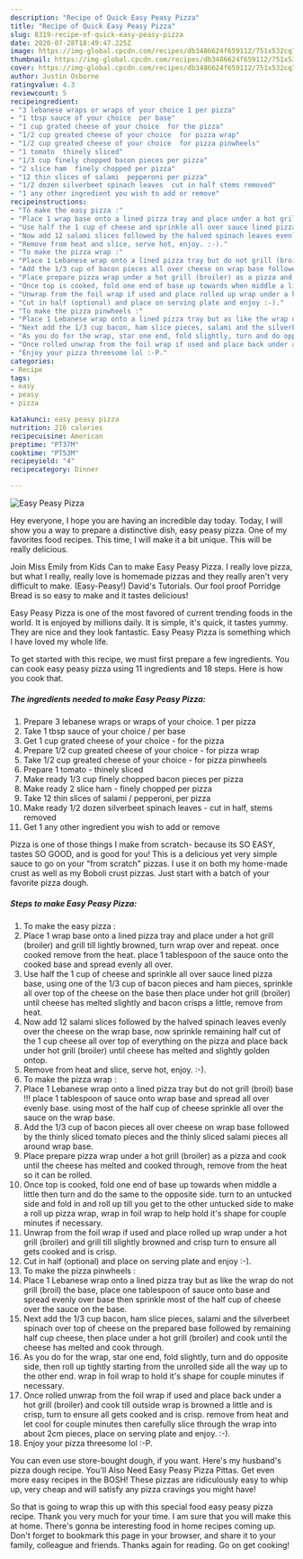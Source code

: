 ```yaml
---
description: "Recipe of Quick Easy Peasy Pizza"
title: "Recipe of Quick Easy Peasy Pizza"
slug: 8319-recipe-of-quick-easy-peasy-pizza
date: 2020-07-28T18:49:47.225Z
image: https://img-global.cpcdn.com/recipes/db3486624f659112/751x532cq70/easy-peasy-pizza-recipe-main-photo.jpg
thumbnail: https://img-global.cpcdn.com/recipes/db3486624f659112/751x532cq70/easy-peasy-pizza-recipe-main-photo.jpg
cover: https://img-global.cpcdn.com/recipes/db3486624f659112/751x532cq70/easy-peasy-pizza-recipe-main-photo.jpg
author: Justin Osborne
ratingvalue: 4.3
reviewcount: 5
recipeingredient:
- "3 lebanese wraps or wraps of your choice 1 per pizza"
- "1 tbsp sauce of your choice  per base"
- "1 cup grated cheese of your choice  for the pizza"
- "1/2 cup greated cheese of your choice  for pizza wrap"
- "1/2 cup greated cheese of your choice  for pizza pinwheels"
- "1 tomato  thinely sliced"
- "1/3 cup finely chopped bacon pieces per pizza"
- "2 slice ham  finely chopped per pizza"
- "12 thin slices of salami  pepperoni per pizza"
- "1/2 dozen silverbeet spinach leaves  cut in half stems removed"
- "1 any other ingredient you wish to add or remove"
recipeinstructions:
- "To make the easy pizza :"
- "Place 1 wrap base onto a lined pizza tray and place under a hot grill (broiler) and grill till lightly browned, turn wrap over and repeat. once cooked remove from the heat. place 1 tablespoon of the sauce onto the cooked base and spread evenly all over."
- "Use half the 1 cup of cheese and sprinkle all over sauce lined pizza base, using one of the 1/3 cup of bacon pieces and ham pieces, sprinkle all over top of the cheese on the base then place under hot grill (broiler) until cheese has melted slightly and bacon crisps a little, remove from heat."
- "Now add 12 salami slices followed by the halved spinach leaves evenly over the cheese on the wrap base, now sprinkle remaining half cut of the 1 cup cheese all over top of everything on the pizza and place back under hot grill (broiler) until cheese has melted and slightly golden ontop."
- "Remove from heat and slice, serve hot, enjoy. :-)."
- "To make the pizza wrap :"
- "Place 1 Lebanese wrap onto a lined pizza tray but do not grill (broil) base !!! place 1 tablespoon of sauce onto wrap base and spread all over evenly base. using most of the half cup of cheese sprinkle all over the sauce on the wrap base."
- "Add the 1/3 cup of bacon pieces all over cheese on wrap base followed by the thinly sliced tomato pieces and the thinly sliced salami pieces all around wrap base."
- "Place prepare pizza wrap under a hot grill (broiler) as a pizza and cook until the cheese has melted and cooked through, remove from the heat so it can be rolled."
- "Once top is cooked, fold one end of base up towards when middle a little then turn and do the same to the opposite side. turn to an untucked side and fold in and roll up till you get to the other untucked side to make a roll up pizza wrap, wrap in foil wrap to help hold it&#39;s shape for couple minutes if necessary."
- "Unwrap from the foil wrap if used and place rolled up wrap under a hot grill (broiler) and grill till slightly browned and crisp turn to ensure all gets cooked and is crisp."
- "Cut in half (optional) and place on serving plate and enjoy :-)."
- "To make the pizza pinwheels :"
- "Place 1 Lebanese wrap onto a lined pizza tray but as like the wrap do not grill (broil) the base, place one tablespoon of sauce onto base and spread evenly over base then sprinkle most of the half cup of cheese over the sauce on the base."
- "Next add the 1/3 cup bacon, ham slice pieces, salami and the silverbeet spinach over top of cheese on the prepared base followed by remaining half cup cheese, then place under a hot grill (broiler) and cook until the cheese has melted and cook through."
- "As you do for the wrap, star one end, fold slightly, turn and do opposite side, then roll up tightly starting from the unrolled side all the way up to the other end. wrap in foil wrap to hold it&#39;s shape for couple minutes if necessary."
- "Once rolled unwrap from the foil wrap if used and place back under a hot grill (broiler) and cook till outside wrap is browned a little and is crisp, turn to ensure all gets cooked and is crisp. remove from heat and let cool for couple minutes then carefully slice through the wrap into about 2cm pieces, place on serving plate and enjoy. :-)."
- "Enjoy your pizza threesome lol :-P."
categories:
- Recipe
tags:
- easy
- peasy
- pizza

katakunci: easy peasy pizza 
nutrition: 216 calories
recipecuisine: American
preptime: "PT37M"
cooktime: "PT53M"
recipeyield: "4"
recipecategory: Dinner

---
```



![Easy Peasy Pizza](https://img-global.cpcdn.com/recipes/db3486624f659112/751x532cq70/easy-peasy-pizza-recipe-main-photo.jpg)

Hey everyone, I hope you are having an incredible day today. Today, I will show you a way to prepare a distinctive dish, easy peasy pizza. One of my favorites food recipes. This time, I will make it a bit unique. This will be really delicious.

Join Miss Emily from Kids Can to make Easy Peasy Pizza. I really love pizza, but what I really, really love is homemade pizzas and they really aren&#39;t very difficult to make. (Easy-Peasy!) David&#39;s Tutorials. Our fool proof Porridge Bread is so easy to make and it tastes delicious!

Easy Peasy Pizza is one of the most favored of current trending foods in the world. It is enjoyed by millions daily. It is simple, it's quick, it tastes yummy. They are nice and they look fantastic. Easy Peasy Pizza is something which I have loved my whole life.


To get started with this recipe, we must first prepare a few ingredients. You can cook easy peasy pizza using 11 ingredients and 18 steps. Here is how you cook that.

<!--inarticleads1-->

##### The ingredients needed to make Easy Peasy Pizza:

1. Prepare 3 lebanese wraps or wraps of your choice. 1 per pizza
1. Take 1 tbsp sauce of your choice / per base
1. Get 1 cup grated cheese of your choice - for the pizza
1. Prepare 1/2 cup greated cheese of your choice - for pizza wrap
1. Take 1/2 cup greated cheese of your choice - for pizza pinwheels
1. Prepare 1 tomato - thinely sliced
1. Make ready 1/3 cup finely chopped bacon pieces per pizza
1. Make ready 2 slice ham - finely chopped per pizza
1. Take 12 thin slices of salami / pepperoni, per pizza
1. Make ready 1/2 dozen silverbeet spinach leaves - cut in half, stems removed
1. Get 1 any other ingredient you wish to add or remove


Pizza is one of those things I make from scratch- because its SO EASY, tastes SO GOOD, and is good for you! This is a delicious yet very simple sauce to go on your &#34;from scratch&#34; pizzas. I use it on both my home-made crust as well as my Boboli crust pizzas. Just start with a batch of your favorite pizza dough. 

<!--inarticleads2-->

##### Steps to make Easy Peasy Pizza:

1. To make the easy pizza :
1. Place 1 wrap base onto a lined pizza tray and place under a hot grill (broiler) and grill till lightly browned, turn wrap over and repeat. once cooked remove from the heat. place 1 tablespoon of the sauce onto the cooked base and spread evenly all over.
1. Use half the 1 cup of cheese and sprinkle all over sauce lined pizza base, using one of the 1/3 cup of bacon pieces and ham pieces, sprinkle all over top of the cheese on the base then place under hot grill (broiler) until cheese has melted slightly and bacon crisps a little, remove from heat.
1. Now add 12 salami slices followed by the halved spinach leaves evenly over the cheese on the wrap base, now sprinkle remaining half cut of the 1 cup cheese all over top of everything on the pizza and place back under hot grill (broiler) until cheese has melted and slightly golden ontop.
1. Remove from heat and slice, serve hot, enjoy. :-).
1. To make the pizza wrap :
1. Place 1 Lebanese wrap onto a lined pizza tray but do not grill (broil) base !!! place 1 tablespoon of sauce onto wrap base and spread all over evenly base. using most of the half cup of cheese sprinkle all over the sauce on the wrap base.
1. Add the 1/3 cup of bacon pieces all over cheese on wrap base followed by the thinly sliced tomato pieces and the thinly sliced salami pieces all around wrap base.
1. Place prepare pizza wrap under a hot grill (broiler) as a pizza and cook until the cheese has melted and cooked through, remove from the heat so it can be rolled.
1. Once top is cooked, fold one end of base up towards when middle a little then turn and do the same to the opposite side. turn to an untucked side and fold in and roll up till you get to the other untucked side to make a roll up pizza wrap, wrap in foil wrap to help hold it&#39;s shape for couple minutes if necessary.
1. Unwrap from the foil wrap if used and place rolled up wrap under a hot grill (broiler) and grill till slightly browned and crisp turn to ensure all gets cooked and is crisp.
1. Cut in half (optional) and place on serving plate and enjoy :-).
1. To make the pizza pinwheels :
1. Place 1 Lebanese wrap onto a lined pizza tray but as like the wrap do not grill (broil) the base, place one tablespoon of sauce onto base and spread evenly over base then sprinkle most of the half cup of cheese over the sauce on the base.
1. Next add the 1/3 cup bacon, ham slice pieces, salami and the silverbeet spinach over top of cheese on the prepared base followed by remaining half cup cheese, then place under a hot grill (broiler) and cook until the cheese has melted and cook through.
1. As you do for the wrap, star one end, fold slightly, turn and do opposite side, then roll up tightly starting from the unrolled side all the way up to the other end. wrap in foil wrap to hold it&#39;s shape for couple minutes if necessary.
1. Once rolled unwrap from the foil wrap if used and place back under a hot grill (broiler) and cook till outside wrap is browned a little and is crisp, turn to ensure all gets cooked and is crisp. remove from heat and let cool for couple minutes then carefully slice through the wrap into about 2cm pieces, place on serving plate and enjoy. :-).
1. Enjoy your pizza threesome lol :-P.


You can even use store-bought dough, if you want. Here&#39;s my husband&#39;s pizza dough recipe. You&#39;ll Also Need Easy Peasy Pizza Pittas. Get even more easy recipes in the BOSH! These pizzas are ridiculously easy to whip up, very cheap and will satisfy any pizza cravings you might have! 

So that is going to wrap this up with this special food easy peasy pizza recipe. Thank you very much for your time. I am sure that you will make this at home. There's gonna be interesting food in home recipes coming up. Don't forget to bookmark this page in your browser, and share it to your family, colleague and friends. Thanks again for reading. Go on get cooking!
